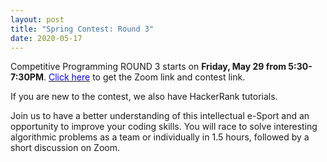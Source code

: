 ```yaml
---
layout: post
title: "Spring Contest: Round 3"
date: 2020-05-17
---
```

Competitive Programming ROUND 3 starts on **Friday, May 29 from 5:30-7:30PM**. [<span style="color: blue">Click here</span>](http://bit.ly/UWBcomp) to get the Zoom link and contest link.

If you are new to the contest, we also have HackerRank tutorials.

Join us to have a better understanding of this intellectual e-Sport and an opportunity to improve your coding skills. You will race to solve interesting algorithmic problems as a team or individually in 1.5 hours, followed by a short discussion on Zoom.

